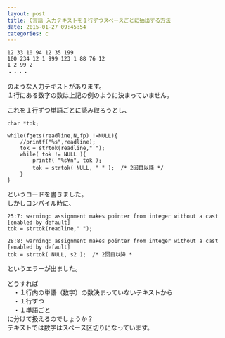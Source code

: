 ```yaml
---
layout: post
title: C言語 入力テキストを１行ずつスペースごとに抽出する方法
date: 2015-01-27 09:45:54
categories: c
---
```

```
12 33 10 94 12 35 199
100 234 12 1 999 123 1 88 76 12
1 2 99 2
・・・・
```

<p>のような入力テキストがあります。<br>
１行にある数字の数は上記の例のように決まっていません。</p>

<p>これを１行ずつ単語ごとに読み取ろうとし、</p>

```
char *tok;

while(fgets(readline,N,fp) !=NULL){
    //printf("%s",readline);
    tok = strtok(readline," ");
    while( tok != NULL ){
        printf( "%s¥n", tok );
        tok = strtok( NULL, " " );  /* 2回目以降 */
    }
}
```

<p>というコードを書きました。<br>
しかしコンパイル時に、</p>

```
25:7: warning: assignment makes pointer from integer without a cast [enabled by default]
tok = strtok(readline," ");

28:8: warning: assignment makes pointer from integer without a cast [enabled by default]
tok = strtok( NULL, s2 );  /* 2回目以降 *
```

<p>というエラーが出ました。</p>

<p>どうすれば<br>
　・１行内の単語（数字）の数決まっていないテキストから<br>
　・１行ずつ<br>
　・１単語ごと<br>
に分けて扱えるのでしょうか？<br>
テキストでは数字はスペース区切りになっています。</p>
